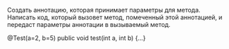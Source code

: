 Создать аннотацию, которая принимает параметры для метода. 
Написать код, который вызовет метод, помеченный этой аннотацией, и передаст параметры аннотации в вызываемый метод.

@Test(a=2, b=5)
public void test(int a, int b) {…}
